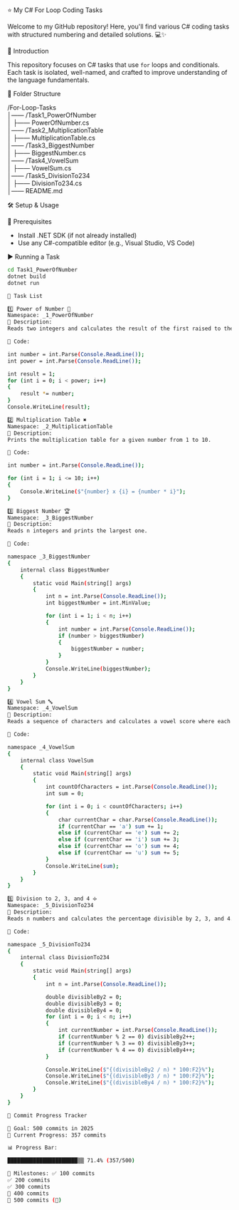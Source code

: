 ⭐ My C# For Loop Coding Tasks

Welcome to my GitHub repository! Here, you'll find various C# coding tasks with structured numbering and detailed solutions. 💻✨

🐜 Introduction

This repository focuses on C# tasks that use `for` loops and conditionals. Each task is isolated, well-named, and crafted to improve understanding of the language fundamentals.

📎 Folder Structure

/For-Loop-Tasks  
│—— /Task1_PowerOfNumber  
│    ├—— PowerOfNumber.cs  
│—— /Task2_MultiplicationTable  
│    ├—— MultiplicationTable.cs  
│—— /Task3_BiggestNumber  
│    ├—— BiggestNumber.cs  
│—— /Task4_VowelSum  
│    ├—— VowelSum.cs  
│—— /Task5_DivisionTo234  
│    ├—— DivisionTo234.cs  
│—— README.md  

🛠️ Setup & Usage

🔧 Prerequisites

- Install .NET SDK (if not already installed)
- Use any C#-compatible editor (e.g., Visual Studio, VS Code)

▶️ Running a Task

```bash
cd Task1_PowerOfNumber
dotnet build
dotnet run

📌 Task List

1️⃣ Power of Number 🧮
Namespace: _1_PowerOfNumber
📌 Description:
Reads two integers and calculates the result of the first raised to the power of the second using a for loop.

📝 Code:

int number = int.Parse(Console.ReadLine());
int power = int.Parse(Console.ReadLine());

int result = 1;
for (int i = 0; i < power; i++)
{
    result *= number;
}
Console.WriteLine(result);

2️⃣ Multiplication Table ✖️
Namespace: _2_MultiplicationTable
📌 Description:
Prints the multiplication table for a given number from 1 to 10.

📝 Code:

int number = int.Parse(Console.ReadLine());

for (int i = 1; i <= 10; i++)
{
    Console.WriteLine($"{number} x {i} = {number * i}");
}

3️⃣ Biggest Number 🏆
Namespace: _3_BiggestNumber
📌 Description:
Reads n integers and prints the largest one.

📝 Code:

namespace _3_BiggestNumber
{
    internal class BiggestNumber
    {
        static void Main(string[] args)
        {
            int n = int.Parse(Console.ReadLine());
            int biggestNumber = int.MinValue;

            for (int i = 1; i < n; i++)
            {
                int number = int.Parse(Console.ReadLine());
                if (number > biggestNumber)
                {
                    biggestNumber = number;
                }
            }
            Console.WriteLine(biggestNumber);
        }
    }
}

4️⃣ Vowel Sum 🔤
Namespace: _4_VowelSum
📌 Description:
Reads a sequence of characters and calculates a vowel score where each vowel contributes a specific value.

📝 Code:

namespace _4_VowelSum
{
    internal class VowelSum
    {
        static void Main(string[] args)
        {
            int countOfCharacters = int.Parse(Console.ReadLine());
            int sum = 0;

            for (int i = 0; i < countOfCharacters; i++)
            {
                char currentChar = char.Parse(Console.ReadLine());
                if (currentChar == 'a') sum += 1;
                else if (currentChar == 'e') sum += 2;
                else if (currentChar == 'i') sum += 3;
                else if (currentChar == 'o') sum += 4;
                else if (currentChar == 'u') sum += 5;
            }
            Console.WriteLine(sum);
        }
    }
}

5️⃣ Division to 2, 3, and 4 ➗
Namespace: _5_DivisionTo234
📌 Description:
Reads n numbers and calculates the percentage divisible by 2, 3, and 4.

📝 Code:

namespace _5_DivisionTo234
{
    internal class DivisionTo234
    {
        static void Main(string[] args)
        {
            int n = int.Parse(Console.ReadLine());

            double divisibleBy2 = 0;
            double divisibleBy3 = 0;
            double divisibleBy4 = 0;
            for (int i = 0; i < n; i++)
            {
                int currentNumber = int.Parse(Console.ReadLine());
                if (currentNumber % 2 == 0) divisibleBy2++;
                if (currentNumber % 3 == 0) divisibleBy3++;
                if (currentNumber % 4 == 0) divisibleBy4++;
            }

            Console.WriteLine($"{(divisibleBy2 / n) * 100:F2}%");
            Console.WriteLine($"{(divisibleBy3 / n) * 100:F2}%");
            Console.WriteLine($"{(divisibleBy4 / n) * 100:F2}%");
        }
    }
}

🎯 Commit Progress Tracker

🚀 Goal: 500 commits in 2025
📅 Current Progress: 357 commits

📊 Progress Bar:

██████████████████████▒▒ 71.4% (357/500)

📌 Milestones: ✅ 100 commits
✅ 200 commits
✅ 300 commits
🔲 400 commits
🔲 500 commits (🎉)
